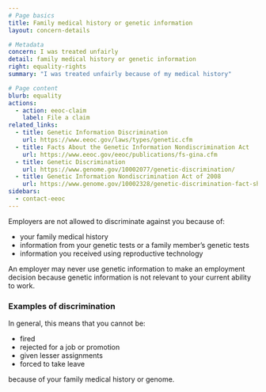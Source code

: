 ```yaml
---
# Page basics
title: Family medical history or genetic information
layout: concern-details

# Metadata
concern: I was treated unfairly
detail: family medical history or genetic information
right: equality-rights
summary: "I was treated unfairly because of my medical history"

# Page content
blurb: equality
actions:
  - action: eeoc-claim
    label: File a claim
related_links:
  - title: Genetic Information Discrimination
    url: https://www.eeoc.gov/laws/types/genetic.cfm
  - title: Facts About the Genetic Information Nondiscrimination Act
    url: https://www.eeoc.gov/eeoc/publications/fs-gina.cfm
  - title: Genetic Discrimination
    url: https://www.genome.gov/10002077/genetic-discrimination/
  - title: Genetic Information Nondiscrimination Act of 2008
    url: https://www.genome.gov/10002328/genetic-discrimination-fact-sheet/
sidebars:
  - contact-eeoc
---
```


Employers are not allowed to discriminate against you because of:

- your family medical history
- information from your genetic tests or a family member’s genetic tests
- information you received using reproductive technology

An employer may never use genetic information to make an employment decision because genetic information is not relevant to your current ability to work.

### Examples of discrimination

In general, this means that you cannot be:

- fired
- rejected for a job or promotion
- given lesser assignments
- forced to take leave

because of your family medical history or genome.
